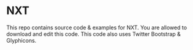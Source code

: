 NXT
===

This repo contains source code & examples for NXT. You are allowed to download and edit this code. This code also uses Twitter Bootstrap & Glyphicons.
